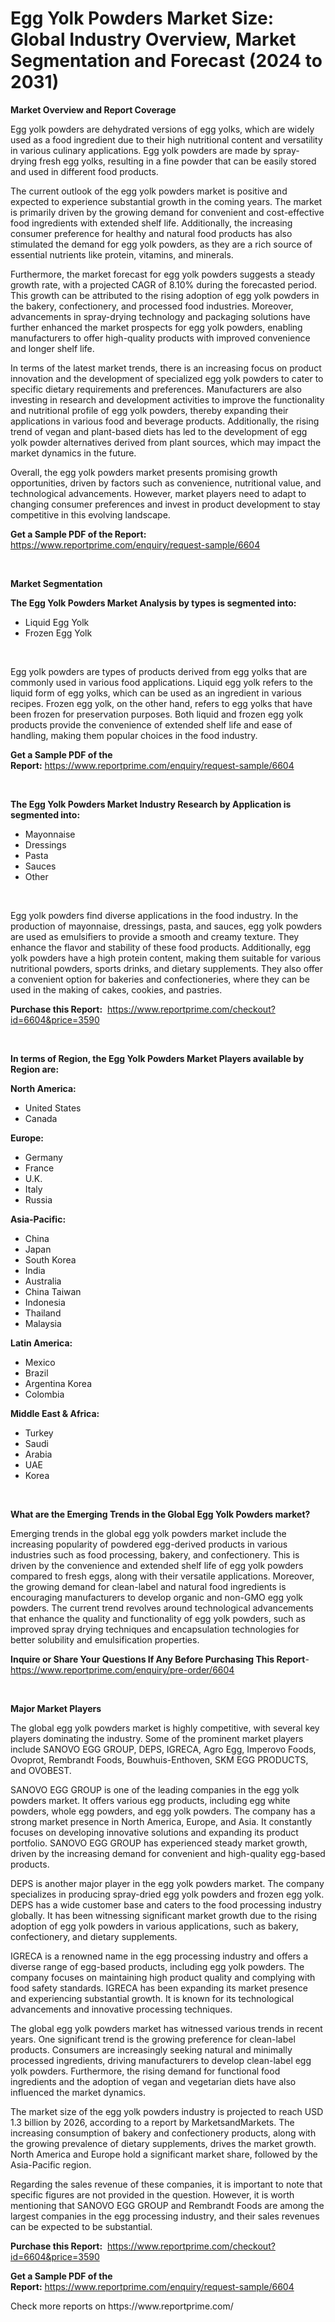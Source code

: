 <p><h1>Egg Yolk Powders Market Size: Global Industry Overview, Market Segmentation and Forecast (2024 to 2031)</h1></p><p><strong>Market Overview and Report Coverage</strong></p>
<p><p>Egg yolk powders are dehydrated versions of egg yolks, which are widely used as a food ingredient due to their high nutritional content and versatility in various culinary applications. Egg yolk powders are made by spray-drying fresh egg yolks, resulting in a fine powder that can be easily stored and used in different food products.</p><p>The current outlook of the egg yolk powders market is positive and expected to experience substantial growth in the coming years. The market is primarily driven by the growing demand for convenient and cost-effective food ingredients with extended shelf life. Additionally, the increasing consumer preference for healthy and natural food products has also stimulated the demand for egg yolk powders, as they are a rich source of essential nutrients like protein, vitamins, and minerals.</p><p>Furthermore, the market forecast for egg yolk powders suggests a steady growth rate, with a projected CAGR of 8.10% during the forecasted period. This growth can be attributed to the rising adoption of egg yolk powders in the bakery, confectionery, and processed food industries. Moreover, advancements in spray-drying technology and packaging solutions have further enhanced the market prospects for egg yolk powders, enabling manufacturers to offer high-quality products with improved convenience and longer shelf life.</p><p>In terms of the latest market trends, there is an increasing focus on product innovation and the development of specialized egg yolk powders to cater to specific dietary requirements and preferences. Manufacturers are also investing in research and development activities to improve the functionality and nutritional profile of egg yolk powders, thereby expanding their applications in various food and beverage products. Additionally, the rising trend of vegan and plant-based diets has led to the development of egg yolk powder alternatives derived from plant sources, which may impact the market dynamics in the future.</p><p>Overall, the egg yolk powders market presents promising growth opportunities, driven by factors such as convenience, nutritional value, and technological advancements. However, market players need to adapt to changing consumer preferences and invest in product development to stay competitive in this evolving landscape.</p></p>
<p><strong>Get a Sample PDF of the Report:</strong> <a href="https://www.reportprime.com/enquiry/request-sample/6604">https://www.reportprime.com/enquiry/request-sample/6604</a></p>
<p>&nbsp;</p>
<p><strong>Market Segmentation</strong></p>
<p><strong>The Egg Yolk Powders Market Analysis by types is segmented into:</strong></p>
<p><ul><li>Liquid Egg Yolk</li><li>Frozen Egg Yolk</li></ul></p>
<p>&nbsp;</p>
<p><p>Egg yolk powders are types of products derived from egg yolks that are commonly used in various food applications. Liquid egg yolk refers to the liquid form of egg yolks, which can be used as an ingredient in various recipes. Frozen egg yolk, on the other hand, refers to egg yolks that have been frozen for preservation purposes. Both liquid and frozen egg yolk products provide the convenience of extended shelf life and ease of handling, making them popular choices in the food industry.</p></p>
<p><strong>Get a Sample PDF of the Report:</strong>&nbsp;<a href="https://www.reportprime.com/enquiry/request-sample/6604">https://www.reportprime.com/enquiry/request-sample/6604</a></p>
<p>&nbsp;</p>
<p><strong>The Egg Yolk Powders Market Industry Research by Application is segmented into:</strong></p>
<p><ul><li>Mayonnaise</li><li>Dressings</li><li>Pasta</li><li>Sauces</li><li>Other</li></ul></p>
<p>&nbsp;</p>
<p><p>Egg yolk powders find diverse applications in the food industry. In the production of mayonnaise, dressings, pasta, and sauces, egg yolk powders are used as emulsifiers to provide a smooth and creamy texture. They enhance the flavor and stability of these food products. Additionally, egg yolk powders have a high protein content, making them suitable for various nutritional powders, sports drinks, and dietary supplements. They also offer a convenient option for bakeries and confectioneries, where they can be used in the making of cakes, cookies, and pastries.</p></p>
<p><strong>Purchase this Report:</strong>&nbsp; <a href="https://www.reportprime.com/checkout?id=6604&price=3590">https://www.reportprime.com/checkout?id=6604&price=3590</a></p>
<p>&nbsp;</p>
<p><strong>In terms of Region, the Egg Yolk Powders Market Players available by Region are:</strong></p>
<p>
    <p> <strong> North America: </strong>
        <ul>
            <li>United States</li>
            <li>Canada</li>
        </ul>
        </p> 
    <p> <strong> Europe: </strong>
        <ul>
            <li>Germany</li>
            <li>France</li>
            <li>U.K.</li>
            <li>Italy</li>
            <li>Russia</li>
        </ul>
        </p> 
    <p> <strong> Asia-Pacific: </strong>
        <ul>
            <li>China</li>
            <li>Japan</li>
            <li>South Korea</li>
            <li>India</li>
            <li>Australia</li>
            <li>China Taiwan</li>
            <li>Indonesia</li>
            <li>Thailand</li>
            <li>Malaysia</li>
        </ul>
        </p> 
    <p> <strong> Latin America: </strong>
        <ul>
            <li>Mexico</li>
            <li>Brazil</li>
            <li>Argentina Korea</li>
            <li>Colombia</li>
        </ul>
        </p> 
    <p> <strong> Middle East & Africa: </strong>
        <ul>
            <li>Turkey</li>
            <li>Saudi</li>
            <li>Arabia</li>
            <li>UAE</li>
            <li>Korea</li>
        </ul>
    </p>
    </p>
<p>&nbsp;</p>
<p><strong>What are the Emerging Trends in the Global Egg Yolk Powders market?</strong></p>
<p><p>Emerging trends in the global egg yolk powders market include the increasing popularity of powdered egg-derived products in various industries such as food processing, bakery, and confectionery. This is driven by the convenience and extended shelf life of egg yolk powders compared to fresh eggs, along with their versatile applications. Moreover, the growing demand for clean-label and natural food ingredients is encouraging manufacturers to develop organic and non-GMO egg yolk powders. The current trend revolves around technological advancements that enhance the quality and functionality of egg yolk powders, such as improved spray drying techniques and encapsulation technologies for better solubility and emulsification properties.</p></p>
<p><strong>Inquire or Share Your Questions If Any Before Purchasing This Report</strong>- <a href="https://www.reportprime.com/enquiry/pre-order/6604">https://www.reportprime.com/enquiry/pre-order/6604</a></p>
<p>&nbsp;</p>
<p><strong>Major Market Players</strong></p>
<p><p>The global egg yolk powders market is highly competitive, with several key players dominating the industry. Some of the prominent market players include SANOVO EGG GROUP, DEPS, IGRECA, Agro Egg, Imperovo Foods, Ovoprot, Rembrandt Foods, Bouwhuis-Enthoven, SKM EGG PRODUCTS, and OVOBEST.</p><p>SANOVO EGG GROUP is one of the leading companies in the egg yolk powders market. It offers various egg products, including egg white powders, whole egg powders, and egg yolk powders. The company has a strong market presence in North America, Europe, and Asia. It constantly focuses on developing innovative solutions and expanding its product portfolio. SANOVO EGG GROUP has experienced steady market growth, driven by the increasing demand for convenient and high-quality egg-based products.</p><p>DEPS is another major player in the egg yolk powders market. The company specializes in producing spray-dried egg yolk powders and frozen egg yolk. DEPS has a wide customer base and caters to the food processing industry globally. It has been witnessing significant market growth due to the rising adoption of egg yolk powders in various applications, such as bakery, confectionery, and dietary supplements.</p><p>IGRECA is a renowned name in the egg processing industry and offers a diverse range of egg-based products, including egg yolk powders. The company focuses on maintaining high product quality and complying with food safety standards. IGRECA has been expanding its market presence and experiencing substantial growth. It is known for its technological advancements and innovative processing techniques.</p><p>The global egg yolk powders market has witnessed various trends in recent years. One significant trend is the growing preference for clean-label products. Consumers are increasingly seeking natural and minimally processed ingredients, driving manufacturers to develop clean-label egg yolk powders. Furthermore, the rising demand for functional food ingredients and the adoption of vegan and vegetarian diets have also influenced the market dynamics.</p><p>The market size of the egg yolk powders industry is projected to reach USD 1.3 billion by 2026, according to a report by MarketsandMarkets. The increasing consumption of bakery and confectionery products, along with the growing prevalence of dietary supplements, drives the market growth. North America and Europe hold a significant market share, followed by the Asia-Pacific region.</p><p>Regarding the sales revenue of these companies, it is important to note that specific figures are not provided in the question. However, it is worth mentioning that SANOVO EGG GROUP and Rembrandt Foods are among the largest companies in the egg processing industry, and their sales revenues can be expected to be substantial.</p></p>
<p><strong>Purchase this Report:</strong>&nbsp;&nbsp;<a href="https://www.reportprime.com/checkout?id=6604&price=3590">https://www.reportprime.com/checkout?id=6604&price=3590</a></p>
<p></p>
<p><strong>Get a Sample PDF of the Report:</strong>&nbsp;<a href="https://www.reportprime.com/enquiry/request-sample/6604">https://www.reportprime.com/enquiry/request-sample/6604</a></p>
<p>Check more reports on https://www.reportprime.com/</p>